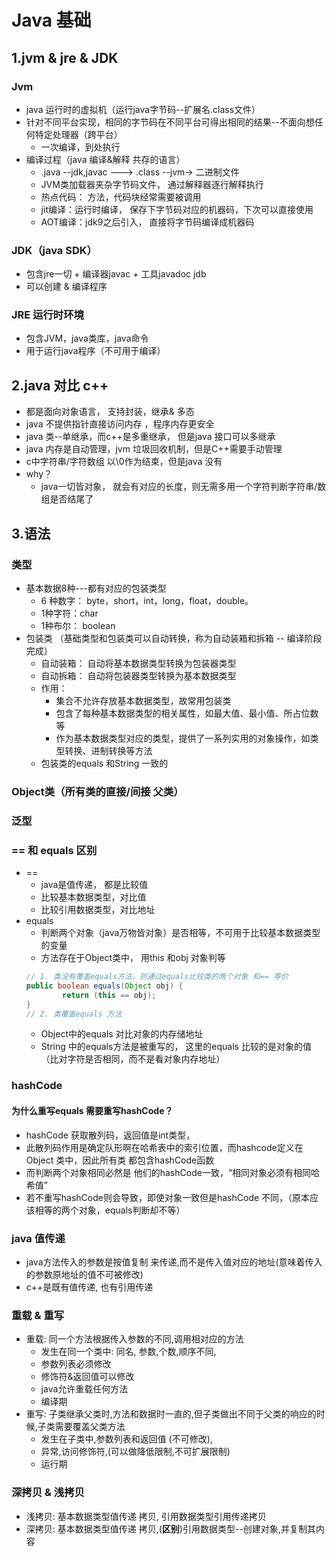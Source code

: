 # Java 基础
## 1.jvm & jre & JDK
### Jvm
- java 运行时的虚拟机（运行java字节码--扩展名.class文件）
- 针对不同平台实现，相同的字节码在不同平台可得出相同的结果--不面向想任何特定处理器（跨平台）
  - 一次编译，到处执行
- 编译过程（java 编译&解释 共存的语言）
  - .java --jdk,javac --->  .class --jvm-> 二进制文件
  - JVM类加载器夹杂字节码文件， 通过解释器逐行解释执行
  - 热点代码： 方法，代码块经常需要被调用
  - jit编译：运行时编译， 保存下字节码对应的机器码，下次可以直接使用
  - AOT编译：jdk9之后引入， 直接将字节码编译成机器码
### JDK（java SDK）
- 包含jre一切 + 编译器javac + 工具javadoc jdb
- 可以创建 & 编译程序
### JRE 运行时环境
- 包含JVM，java类库，java命令 
- 用于运行java程序（不可用于编译）


## 2.java 对比 c++
- 都是面向对象语言， 支持封装，继承& 多态
- java 不提供指针直接访问内存 ，程序内存更安全
- java 类--单继承，而c++是多重继承， 但是java 接口可以多继承
- java 内存是自动管理，jvm 垃圾回收机制，但是C++需要手动管理
- c中字符串/字符数组 以\0作为结束，但是java 没有
- why？
  - java一切皆对象， 就会有对应的长度，则无需多用一个字符判断字符串/数组是否结尾了


## 3.语法
### 类型
- 基本数据8种---都有对应的包装类型
  - 6 种数字： byte，short，int，long，float，double。
  - 1种字符：char
  - 1种布尔： boolean
- 包装类 （基础类型和包装类可以自动转换，称为自动装箱和拆箱 -- 编译阶段完成）
  - 自动装箱： 自动将基本数据类型转换为包装器类型
  - 自动拆箱： 自动将包装器类型转换为基本数据类型
  - 作用：
    - 集合不允许存放基本数据类型，故常用包装类 
    - 包含了每种基本数据类型的相关属性，如最大值、最小值、所占位数等 
    - 作为基本数据类型对应的类型，提供了一系列实用的对象操作，如类型转换、进制转换等方法
  - 包装类的equals 和String 一致的

### Object类（所有类的直接/间接 父类）
### 泛型

### == 和 equals 区别
- == 
  - java是值传递， 都是比较值 
  - 比较基本数据类型，对比值 
  - 比较引用数据类型，对比地址
- equals
  - 判断两个对象（java万物皆对象）是否相等，不可用于比较基本数据类型的变量
  - 方法存在于Object类中， 用this 和obj 对象判等
  ```java
  // 1. 类没有覆盖equals方法，则通过equals比较类的两个对象 和== 等价
  public boolean equals(Object obj) {
          return (this == obj);
  }
  // 2. 类覆盖equals 方法
  ```
  - Object中的equals 对比对象的内存储地址
  - String 中的equals方法是被重写的， 这里的equals 比较的是对象的值（比对字符是否相同，而不是看对象内存地址）
### hashCode
#### 为什么重写equals 需要重写hashCode？
- hashCode 获取散列码，返回值是int类型，
- 此散列码作用是确定队形啊在哈希表中的索引位置，而hashcode定义在Object 类中，因此所有类 都包含hashCode函数
- 而判断两个对象相同必然是 他们的hashCode一致，“相同对象必须有相同哈希值”
- 若不重写hashCode则会导致，即使对象一致但是hashCode 不同，（原本应该相等的两个对象，equals判断却不等）

### java 值传递
- java方法传入的参数是按值复制 来传递,而不是传入值对应的地址(意味着传入的参数原地址的值不可被修改)
- c++是既有值传递, 也有引用传递

### 重载 & 重写
- 重载: 同一个方法根据传入参数的不同,调用相对应的方法
  - 发生在同一个类中: 同名, 参数,个数,顺序不同, 
  - 参数列表必须修改
  - 修饰符&返回值可以修改
  - java允许重载任何方法
  - 编译期
- 重写: 子类继承父类时,方法和数据时一直的,但子类做出不同于父类的响应的时候,子类需要覆盖父类方法
  - 发生在子类中,参数列表和返回值 (不可修改),
  - 异常,访问修饰符,(可以做降低限制,不可扩展限制)
  - 运行期


### 深拷贝 & 浅拷贝
- 浅拷贝: 基本数据类型值传递 拷贝, 引用数据类型引用传递拷贝
- 深拷贝: 基本数据类型值传递 拷贝,(**区别**)引用数据类型--创建对象,并复制其内容